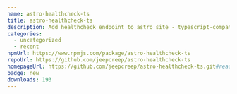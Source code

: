 ```yaml
---
name: astro-healthcheck-ts
title: astro-healthcheck-ts
description: Add healthcheck endpoint to astro site - typescript-compatible
categories:
  - uncategorized
  - recent
npmUrl: https://www.npmjs.com/package/astro-healthcheck-ts
repoUrl: https://github.com/jeepcreep/astro-healthcheck-ts
homepageUrl: https://github.com/jeepcreep/astro-healthcheck-ts.git#readme
badge: new
downloads: 193
---
```


